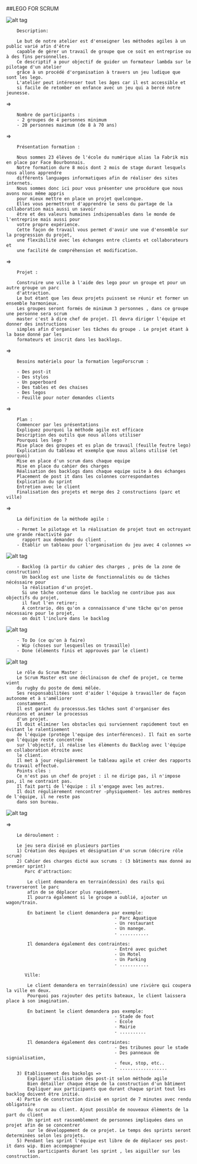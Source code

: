 ##LEGO FOR SCRUM

![alt tag](img/lego.png)



 		Description:

 		Le but de notre atelier est d'enseigner les méthodes agiles à un public varié afin d'être 
 		capable de gérer un travail de groupe que ce soit en entreprise ou à des fins personnelles. 
 		Ce descriptif a pour objectif de guider un formateur lambda sur le pilotage d'un atelier 
 		grâce à un procédé d'organisation à travers un jeu ludique que sont les lego. 
 		L'atelier peut intéresser tout les âges car il est accessible et
 		si facile de retomber en enfance avec un jeu qui a bercé notre jeunesse.

=>

		Nombre de participants :
		- 2 groupes de 4 personnes minimum
		- 20 personnes maximum (de 8 à 70 ans)

=>

		Présentation formation :

		Nous sommes 23 élèves de l'école du numérique alias la Fabrik mis en place par Face Bourbonnais.
		Notre formation dure 8 mois dont 2 mois de stage durant lesquels nous allons apprendre 
		différents languages informatiques afin de réaliser des sites internets.
		Nous sommes donc ici pour vous présenter une procédure que nous avons nous même appris
		pour mieux mettre en place un projet quelconque.
		Elles vous permettront d'apprendre le sens du partage de la collaboration mais aussi un savoir 
		être et des valeurs humaines indsipensables dans le monde de l'entreprise mais aussi pour 
		votre propre expérience.
		Cette façon de travail vous permet d'avoir une vue d'ensemble sur la progression du projet, 
		une flexibilité avec les échanges entre clients et collaborateurs et 
		une facilité de compréhension et modification.

=>
		
		Projet :

		Construire une ville à l'aide des lego pour un groupe et pour un autre groupe un parc 
		d'attraction.
		Le but étant que les deux projets puissent se réunir et former un ensemble harmonieux.
		Les groupes seront formés de minimum 3 personnes , dans ce groupe une personne sera scrum
		master c'est à dire chef de projet. Il devra diriger l'équipe et donner des instructions 
		simples afin d'organiser les tâches du groupe . Le projet étant à la base donné par les 
		formateurs et inscrit dans les backlogs.

=>

		Besoins matériels pour la formation legoForscrum :

 		- Des post-it
 		- Des stylos
 		- Un paperboard
 		- Des tables et des chaises 
 		- Des legos
 		- Feuille pour noter demandes clients

=>

		Plan : 
    	Commencer par les présentations
    	Expliquez pourquoi la méthode agile est efficace
    	Description des outils que nous allons utiliser
    	Pourquoi les lego ?
    	Mise place des groupes et es plan de travail (feuille feutre lego)
    	Explication du tableau et exemple que nous allons utilisé (et pourquoi)
    	Mise en place d'un scrum dans chaque equipe
    	Mise en place du cahier des charges
    	Réalisation des backlogs dans chaque equipe suite à des échanges
    	Placement de post it dans les colonnes correspondantes
    	Explication du sprint
    	Entretien avec le client 
    	Finalisation des projets et merge des 2 constructions (parc et ville)


=>

		La définition de la méthode agile :

		- Permet le pilotage et la réalisation de projet tout en octroyant une grande réactivité par 
		  rapport aux demandes du client .
		- Établir un tableau pour l'organisation du jeu avec 4 colonnes => 

![alt tag](img/tab.png)

		- Backlog (à partir du cahier des charges , près de la zone de construction)
		  Un backlog est une liste de fonctionnalités ou de tâches nécéssaire pour 
		  la réalisation d'un projet.
		  Si une tâche contenue dans le backlog ne contribue pas aux objectifs du projet,
		  il faut l'en retirer;
		  A contrario, dès qu'on a connaissance d'une tâche qu'on pense nécessaire pour le projet, 
		  on doit l'inclure dans le backlog

![alt tag](img/backlog.png)

		- To Do (ce qu'on à faire)
		- Wip (choses sur lesqueslles on travaille)
		- Done (élèments finis et approuvés par le client)
		
![alt tag](img/schema.jpg)

		Le rôle du Scrum Master :
        Le Scrum Master est une déclinaison de chef de projet, ce terme vient
        du rugby du poste de demi mêlée.
        Ses responsabilitées sont d'aider l'équipe à travailler de façon autonome et à s'améliorer 
        constamment. 
        Il est garant du processus.Ses tâches sont d'organiser des réunions et animer le processus 
        d'un projet. 
        Il doit eliminer les obstacles qui surviennent rapidement tout en évitant le ralentisement 
        de l'équipe (protège l'equipe des interférences). Il fait en sorte que l'équipe reste concentrée 
        sur l'objectif, il réalise les élèments du Backlog avec l'équipe en collaboration étroite avec 
        le client. 
        Il met à jour régulièrement le tableau agile et créer des rapports du travail effectué.
		Points clés :
		Ce n'est pas un chef de projet : il ne dirige pas, il n'impose pas, il ne contraint pas.
		Il fait parti de l'équipe : il s'engage avec les autres.
		Il doit régulièrement rencontrer -physiquement- les autres membres de l'équipe, il ne reste pas 
		dans son bureau.

![alt tag](img/scrum.png)

=>

		

		Le déroulement : 

		Le jeu sera divisé en plusieurs parties 
		1) Création des équipes et désignation d'un scrum (décrire rôle scrum)
		2) Cahier des charges dicté aux scrums : (3 bâtiments max donné au premier sprint)
		   Parc d'attraction:

			Le client demandera en terrain(dessin) des rails qui traverseront le parc 
			afin de se déplacer plus rapidement.
			Il pourra également si le groupe a oublié, ajouter un wagon/train.

			En batiment le client demandera par exemple: 
											 - Parc Aquatique
                                             - Un restaurant
                                             - Un manege.
                                             - ...........

			Il demandera également des contraintes:         
											 - Entré avec guichet
                                             - Un Motel
                                             - Un Parking
                                             - ...........
    
		   Ville:

			Le client demandera en terrain(dessin) une rivière qui coupera la ville en deux.
			Pourquoi pas rajouter des petits bateaux, le client laissera place à son imagination.

			En batiment le client demandera pas exemple: 
											 - Stade de foot
                                             - Ecole
                                             - Mairie
                                             - ..........

			Il demandera également des contraintes:      
											 - Des tribunes pour le stade
                                             - Des panneaux de signialisation, 
                                             - feux, stop, etc..
                                             - ..................
		3) Etablissement des backolgs =>
			Expliquer utilisation des post-it selon méthode agile
			Bien détailler chaque étape de la construction d'un bâtiment
			Expliquer aux participants que durant chaque sprint tout les backlog doivent être initié.
		4) Partie de construction divisé en sprint de 7 minutes avec rendu obligatoire
		    du scrum au client. Ajout possible de nouveaux élèments de la part du client 
		    Un sprint est rassemblement de personnes impliquées dans un projet afin de se concentrer 
		    sur le développement de ce projet. Le temps des sprints seront determinées selon les projets.
		5) Pendant les sprint l'équipe est libre de de déplacer ses post-it dans wip. Bien accompagner
		    les participants durant les sprint , les aiguiller sur les construction. 

